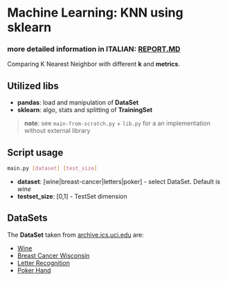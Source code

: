 # Machine Learning: KNN using sklearn  
### more detailed information in ITALIAN: [REPORT.MD](REPORT.MD)  

Comparing K Nearest Neighbor with different **k** and **metrics**.

## Utilized libs 
    
* **pandas**:  load and manipulation of **DataSet** 
* **sklearn**:  algo, stats and splitting of **TrainingSet**  
  
> **note**: see `main-from-scratch.py` + `lib.py` for a an implementation without external library

## Script usage  
  
```bash  
main.py [dataset] [test_size]  
```  
  
* **dataset**: [wine|breast-cancer|letters|poker] - select DataSet. Default is *wine*  
* **testset_size**: [0,1] - TestSet dimension  

## DataSets

The **DataSet** taken from [archive.ics.uci.edu](https://archive.ics.uci.edu/ml/index.php) are: 
* [Wine](https://archive.ics.uci.edu/ml/datasets/Wine)
* [Breast Cancer Wisconsin](https://archive.ics.uci.edu/ml/datasets/Breast+Cancer+Wisconsin+(Diagnostic))
* [Letter Recognition](https://archive.ics.uci.edu/ml/datasets/Letter+Recognition)
* [Poker Hand](https://archive.ics.uci.edu/ml/datasets/Poker+Hand)